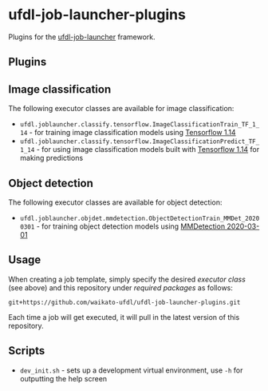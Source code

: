 # ufdl-job-launcher-plugins
Plugins for the [ufdl-job-launcher](https://github.com/waikato-ufdl/ufdl-job-launcher) framework.


## Plugins

## Image classification

The following executor classes are available for image classification:

* `ufdl.joblauncher.classify.tensorflow.ImageClassificationTrain_TF_1_14` - for training 
  image classification models using [Tensorflow 1.14](https://github.com/waikato-datamining/tensorflow/tree/master/image_classification)
* `ufdl.joblauncher.classify.tensorflow.ImageClassificationPredict_TF_1_14` - for using 
  image classification models built with [Tensorflow 1.14](https://github.com/waikato-datamining/tensorflow/tree/master/image_classification) 
  for making predictions
  
## Object detection

The following executor classes are available for object detection:
  
* `ufdl.joblauncher.objdet.mmdetection.ObjectDetectionTrain_MMDet_20200301` - for training
  object detection models using [MMDetection 2020-03-01](https://github.com/waikato-datamining/mmdetection)


## Usage

When creating a job template, simply specify the desired *executor class* (see above) and
this repository under *required packages* as follows:

```
git+https://github.com/waikato-ufdl/ufdl-job-launcher-plugins.git
```

Each time a job will get executed, it will pull in the latest version of this repository.


## Scripts

* `dev_init.sh` - sets up a development virtual environment, use `-h` for outputting the help screen
